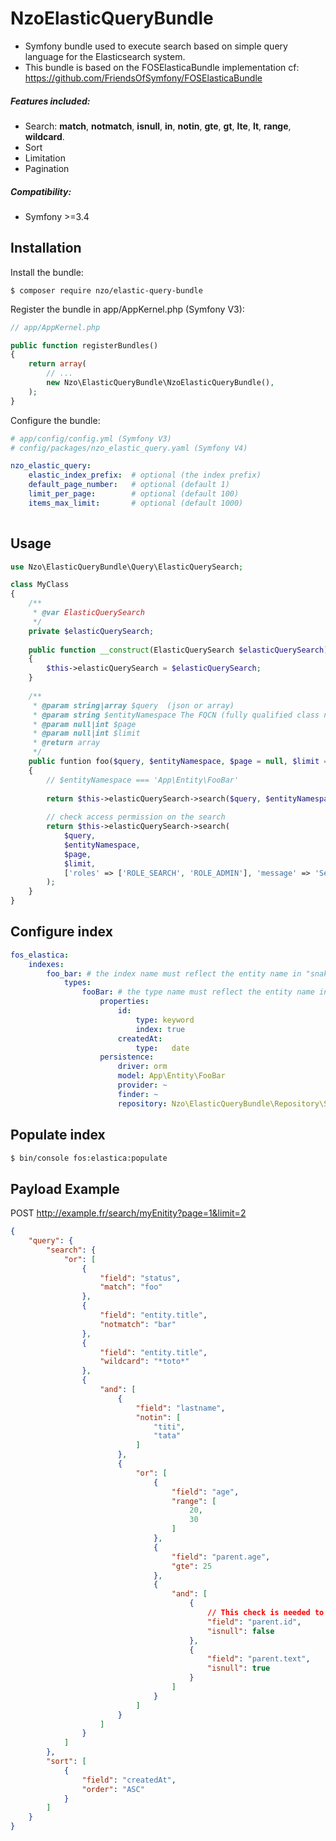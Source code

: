 NzoElasticQueryBundle
=====================

- Symfony bundle used to execute search based on simple query language for the Elasticsearch system.
- This bundle is based on the FOSElasticaBundle implementation cf: https://github.com/FriendsOfSymfony/FOSElasticaBundle

##### Features included:
- Search: **match**, **notmatch**, **isnull**, **in**, **notin**, **gte**, **gt**, **lte**, **lt**, **range**, **wildcard**.
- Sort
- Limitation
- Pagination


##### Compatibility:

- Symfony >=3.4


Installation
------------

Install the bundle:

```
$ composer require nzo/elastic-query-bundle
```

Register the bundle in app/AppKernel.php (Symfony V3):

``` php
// app/AppKernel.php

public function registerBundles()
{
    return array(
        // ...
        new Nzo\ElasticQueryBundle\NzoElasticQueryBundle(),
    );
}
```

Configure the bundle:

``` yml
# app/config/config.yml (Symfony V3)
# config/packages/nzo_elastic_query.yaml (Symfony V4)

nzo_elastic_query:
    elastic_index_prefix:  # optional (the index prefix)
    default_page_number:   # optional (default 1)
    limit_per_page:        # optional (default 100)
    items_max_limit:       # optional (default 1000)
    
```

Usage
-----
```php
use Nzo\ElasticQueryBundle\Query\ElasticQuerySearch;

class MyClass
{
    /**
     * @var ElasticQuerySearch
     */
    private $elasticQuerySearch;
    
    public function __construct(ElasticQuerySearch $elasticQuerySearch)
    {
        $this->elasticQuerySearch = $elasticQuerySearch;
    }
    
    /**
     * @param string|array $query  (json or array)
     * @param string $entityNamespace The FQCN (fully qualified class name) of the entity to execute the search on.
     * @param null|int $page
     * @param null|int $limit
     * @return array
     */
    public funtion foo($query, $entityNamespace, $page = null, $limit = null)
    {
        // $entityNamespace === 'App\Entity\FooBar'
        
        return $this->elasticQuerySearch->search($query, $entityNamespace, $page, $limit);
        
        // check access permission on the search
        return $this->elasticQuerySearch->search(
            $query,
            $entityNamespace,
            $page,
            $limit,
            ['roles' => ['ROLE_SEARCH', 'ROLE_ADMIN'], 'message' => 'Search not authorized'] // 'message' is optional
        );
    }
}
```

Configure index
---------------
```yaml
fos_elastica:
    indexes:
        foo_bar: # the index name must reflect the entity name in "snake_case", exp: foo_bar
            types:
                fooBar: # the type name must reflect the entity name in "camelCase", exp: fooBar
                    properties:
                        id:
                            type: keyword
                            index: true
                        createdAt:
                            type:   date
                    persistence:
                        driver: orm
                        model: App\Entity\FooBar
                        provider: ~
                        finder: ~
                        repository: Nzo\ElasticQueryBundle\Repository\SearchRepository
```

Populate index
--------------
```bash
$ bin/console fos:elastica:populate
```

Payload Example
---------------

POST  http://example.fr/search/myEnitity?page=1&limit=2

```json
{
    "query": {
        "search": {
            "or": [
                {
                    "field": "status",
                    "match": "foo"
                },
                {
                    "field": "entity.title",
                    "notmatch": "bar"
                },
                {
                    "field": "entity.title",
                    "wildcard": "*toto*"
                },
                {
                    "and": [
                        {
                            "field": "lastname",
                            "notin": [
                                "titi",
                                "tata"
                            ]
                        },
                        {
                            "or": [
                                {
                                    "field": "age",
                                    "range": [
                                        20,
                                        30
                                    ]
                                },
                                {
                                    "field": "parent.age",
                                    "gte": 25
                                },
                                {
                                    "and": [
                                        {
                                            // This check is needed to make sure the 'parent' is not Null
                                            "field": "parent.id",
                                            "isnull": false
                                        },
                                        {
                                            "field": "parent.text",
                                            "isnull": true
                                        }
                                    ]
                                }
                            ]
                        }
                    ]
                }
            ]
        },
        "sort": [
            {
                "field": "createdAt",
                "order": "ASC"
            }
        ]
    }
}
```

